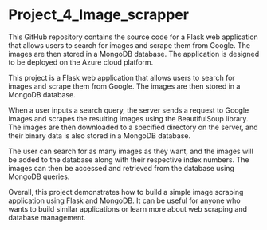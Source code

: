 # Project_4_Image_scrapper

This GitHub repository contains the source code for a Flask web application that allows users to search for images and scrape them from Google. The images are then stored in a MongoDB database. The application is designed to be deployed on the Azure cloud platform.

This project is a Flask web application that allows users to search for images and scrape them from Google. The images are then stored in a MongoDB database.

When a user inputs a search query, the server sends a request to Google Images and scrapes the resulting images using the BeautifulSoup library. The images are then downloaded to a specified directory on the server, and their binary data is also stored in a MongoDB database.

The user can search for as many images as they want, and the images will be added to the database along with their respective index numbers. The images can then be accessed and retrieved from the database using MongoDB queries.

Overall, this project demonstrates how to build a simple image scraping application using Flask and MongoDB. It can be useful for anyone who wants to build similar applications or learn more about web scraping and database management.
